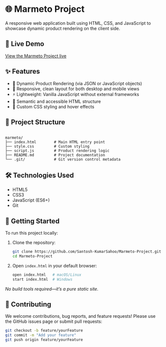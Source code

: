 # 🌐 Marmeto Project

A responsive web application built using HTML, CSS, and JavaScript to showcase dynamic product rendering on the client side.

## 🔗 Live Demo

[View the Marmeto Project live](https://santosh-kumar-sahoo-marmetoproject.netlify.app/)

## ✨ Features

- 🧩 Dynamic Product Rendering (via JSON or JavaScript objects)
- 🎨 Responsive, clean layout for both desktop and mobile views
- ⚡ Lightweight: Vanilla JavaScript without external frameworks
- 🧠 Semantic and accessible HTML structure
- 💅 Custom CSS styling and hover effects

## 📂 Project Structure

```

marmeto/
├── index.html        # Main HTML entry point
├── style.css         # Custom styling
├── script.js         # Product rendering logic
├── README.md         # Project documentation
└── .git/             # Git version control metadata

```

## 🛠️ Technologies Used

- HTML5
- CSS3
- JavaScript (ES6+)
- Git

## 🚀 Getting Started

To run this project locally:

1. Clone the repository:
   ```bash
   git clone https://github.com/Santosh-KumarSahoo/Marmeto-Project.git
   cd Marmeto-Project
   ```


2. Open `index.html` in your default browser:

   ```bash
   open index.html   # macOS/Linux
   start index.html  # Windows
   ```

*No build tools required—it’s a pure static site.*

## 🤝 Contributing

We welcome contributions, bug reports, and feature requests!
Please use the GitHub issues page or submit pull requests:

```bash
git checkout -b feature/yourFeature
git commit -m "Add your feature"
git push origin feature/yourFeature